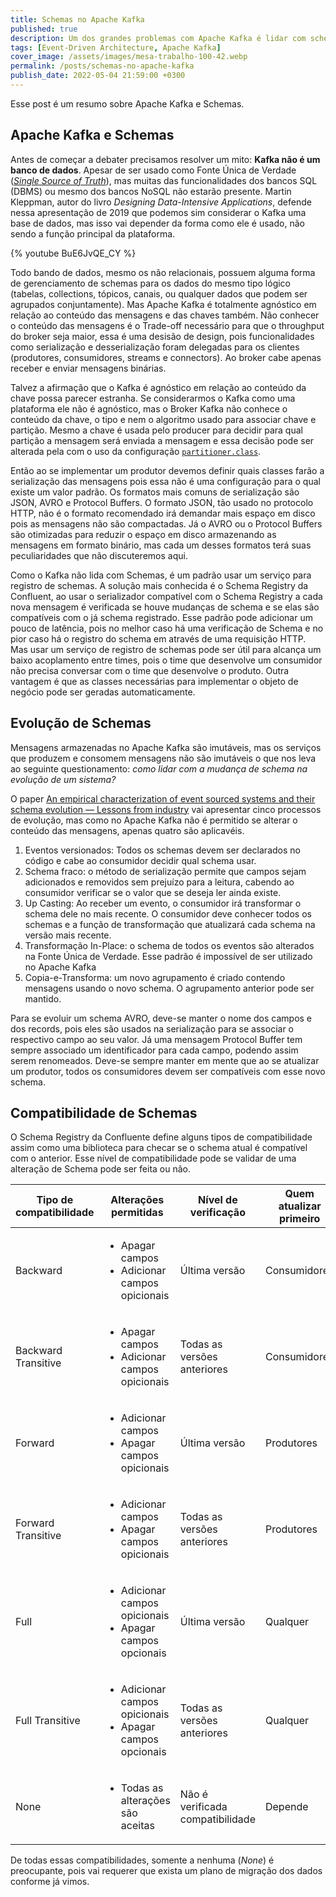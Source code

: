 ```yaml
---
title: Schemas no Apache Kafka
published: true
description: Um dos grandes problemas com Apache Kafka é lidar com schema das mensagens. Nesse post vou levantar alguns problemas e algumas soluções.
tags: [Event-Driven Architecture, Apache Kafka]
cover_image: /assets/images/mesa-trabalho-100-42.webp
permalink: /posts/schemas-no-apache-kafka
publish_date: 2022-05-04 21:59:00 +0300
---
```


Esse post é um resumo sobre Apache Kafka e Schemas.

## Apache Kafka e Schemas

Antes de começar a debater precisamos resolver um mito: **Kafka não é um banco de dados**. Apesar de ser usado como Fonte Única de Verdade ([_Single Source of Truth_](https://en.wikipedia.org/wiki/Single_source_of_truth)), mas muitas das funcionalidades dos bancos SQL (DBMS) ou mesmo dos bancos NoSQL não estarão presente. Martin Kleppman, autor do livro _Designing Data-Intensive Applications_, defende nessa apresentação de 2019 que podemos sim considerar o Kafka uma base de dados, mas isso vai depender da forma como ele é usado, não sendo a função principal da plataforma.

{% youtube BuE6JvQE_CY %}

Todo bando de dados, mesmo os não relacionais, possuem alguma forma de gerenciamento de schemas para os dados do mesmo tipo lógico (tabelas, collections, tópicos, canais, ou qualquer dados que podem ser agrupados conjuntamente). Mas Apache Kafka é totalmente agnóstico em relação ao conteúdo das mensagens e das chaves também. Não conhecer o conteúdo das mensagens é o Trade-off necessário para que o throughput do broker seja maior, essa é uma desisão de design, pois funcionalidades como serialização e desserialização foram delegadas para os clientes (produtores, consumidores, streams e connectors). Ao broker cabe apenas receber e enviar mensagens binárias.

Talvez a afirmação que o Kafka é agnóstico em relação ao conteúdo da chave possa parecer estranha. Se considerarmos o Kafka como uma plataforma ele não é agnóstico, mas o Broker Kafka não conhece o conteúdo da chave, o tipo e nem o algoritmo usado para associar chave e partição. Mesmo a chave é usada pelo producer para decidir para qual partição a mensagem será enviada a mensagem e essa decisão pode ser alterada pela com o uso da configuração [`partitioner.class`](https://kafka.apache.org/documentation/#producerconfigs_partitioner.class).

Então ao se implementar um produtor devemos definir quais classes farão a serialização das mensagens pois essa não é uma configuração para o qual existe um valor padrão. Os formatos mais comuns de serialização são JSON, AVRO e Protocol Buffers. O formato JSON, tão usado no protocolo HTTP, não é o formato recomendado irá demandar mais espaço em disco pois as mensagens não são compactadas. Já o AVRO ou o Protocol Buffers são otimizadas para reduzir o espaço em disco armazenando as mensagens em formato binário, mas cada um desses formatos terá suas peculiaridades que não discuteremos aqui.

Como o Kafka não lida com Schemas, é um padrão usar um serviço para registro de schemas. A solução mais conhecida é o Schema Registry da Confluent, ao usar o serializador compatível com o Schema Registry a cada nova mensagem é verificada se houve mudanças de schema e se elas são compatíveis com o já schema registrado. Esse padrão pode adicionar um pouco de latência, pois no melhor caso há uma verificação de Schema e no pior caso há o registro do schema em através de uma requisição HTTP. Mas usar um serviço de registro de schemas pode ser útil para alcança um baixo acoplamento entre times, pois o time que desenvolve um consumidor não precisa conversar com o time que desenvolve o produto. Outra vantagem é que as classes necessárias para implementar o objeto de negócio pode ser geradas automaticamente.

## Evolução de Schemas

Mensagens armazenadas no Apache Kafka são imutáveis, mas os serviços que produzem e consomem mensagens não são imutáveis o que nos leva ao seguinte questionamento: _como lidar com a mudança de schema na evolução de um sistema?_

O paper [An empirical characterization of event sourced systems and their schema evolution — Lessons from industry](https://www.sciencedirect.com/science/article/pii/S0164121221000674#b26) vai apresentar cinco processos de evolução, mas como no Apache Kafka não é permitido se alterar o conteúdo das mensagens, apenas quatro são aplicavéis.

1. Eventos versionados: Todos os schemas devem ser declarados no código e cabe ao consumidor decidir qual schema usar.
2. Schema fraco: o método de serialização permite que campos sejam adicionados e removidos sem prejuízo para a leitura, cabendo ao consumidor verificar se o valor que se deseja ler ainda existe.
3. Up Casting: Ao receber um evento, o consumidor irá transformar o schema dele no mais recente. O consumidor deve conhecer todos os schemas e a função de transformação que atualizará cada schema na versão mais recente.
4. Transformação In-Place: o schema de todos os eventos são alterados na Fonte Única de Verdade. Esse padrão é impossível de ser utilizado no Apache Kafka
5. Copia-e-Transforma: um novo agrupamento é criado contendo mensagens usando o novo schema. O agrupamento anterior pode ser mantido.

Para se evoluir um schema AVRO, deve-se manter o nome dos campos e dos records, pois eles são usados na serialização para se associar o respectivo campo ao seu valor. Já uma mensagem Protocol Buffer tem sempre associado um identificador para cada campo, podendo assim serem renomeados. Deve-se sempre manter em mente que ao se atualizar um produtor, todos os consumidores devem ser compatíveis com esse novo schema.

## Compatibilidade de Schemas

O Schema Registry da Confluente define alguns tipos de compatibilidade assim como uma biblioteca para checar se o schema atual é compatível com o anterior. Esse nível de compatibilidade pode se validar de uma alteração de Schema pode ser feita ou não.

<div>
    <table>
        <thead>
            <tr>
                <th>Tipo de compatibilidade</th>
                <th>Alterações permitidas</th>
                <th>Nível de verificação</th>
                <th>Quem atualizar primeiro</th>
            </tr>
        </thead>
        <tbody>
            <tr>
            <td>Backward</td>
                <td>
                    <div>
                        <ul>
                            <li>Apagar campos</li>
                            <li>Adicionar campos opicionais</li>
                        </ul>
                    </div>
                </td>
                <td>Última versão</td>
                <td>Consumidores</td>
            </tr>
            <tr>
                <td>Backward Transitive</td>
                <td>
                    <div>
                        <ul>
                            <li>Apagar campos</li>
                            <li>Adicionar campos opicionais</li>
                        </ul>
                    </div>
                </td>
                <td>Todas as versões anteriores</td>
                <td>Consumidores</td>
            </tr>
            <tr>
                <td>Forward</td>
                <td>
                    <div>
                        <ul>
                            <li>Adicionar campos</li>
                            <li>Apagar campos opicionais</li>
                        </ul>
                    </div>
                </td>
                <td>Última versão</td>
                <td>Produtores</td>
            </tr>
            <tr>
                <td>Forward Transitive</td>
                <td>
                    <div>
                        <ul>
                            <li>Adicionar campos</li>
                            <li>Apagar campos opicionais</li>
                        </ul>
                    </div>
                </td>
                <td>Todas as versões anteriores</td>
                <td>Produtores</td>
            </tr>
            <tr>
                <td>Full</td>
                <td>
                    <div>
                        <ul>
                            <li>Adicionar campos opicionais</li>
                            <li>Apagar campos opcionais</li>
                        </ul>
                    </div>
                </td>
                <td>Última versão</td>
                <td>Qualquer</td>
            </tr>
            <tr>
                <td>Full Transitive</td>
                <td>
                    <div>
                        <ul>
                            <li>Adicionar campos opicionais</li>
                            <li>Apagar campos opcionais</li>
                        </ul>
                    </div>
                </td>
                <td>Todas as versões anteriores</td>
                <td>Qualquer</td>
            </tr>
            <tr>
                <td>None</td>
                <td>
                    <div>
                        <ul>
                            <li>Todas as alterações são aceitas</li>
                        </ul>
                    </div>
                </td>
                <td>Não é verificada compatibilidade</td>
                <td>Depende</td>
            </tr>
        </tbody>
    </table>
</div>

De todas essas compatibilidades, somente a nenhuma (_None_) é preocupante, pois vai requerer que exista um plano de migração dos dados conforme já vimos.

